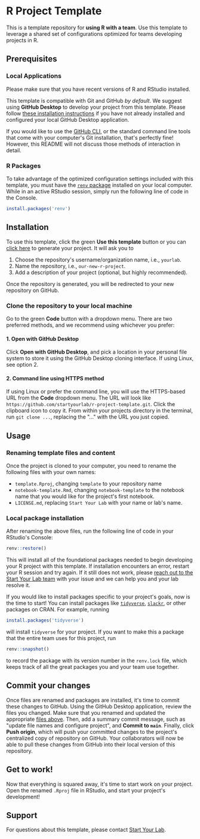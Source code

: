 # R Project Template

This is a template repository for **using R with a team**. Use this template to leverage a shared set of configurations optimized for teams developing projects in R.

## Prerequisites

### Local Applications

Please make sure that you have recent versions of R and RStudio installed.

This template is compatible with Git and GitHub _by default_. We suggest using **GitHub Desktop** to develop your project from this template. Please follow [these installation instructions](https://www.startyourlab.com/docs/github-desktop) if you have not already installed and configured your local GitHub Desktop application.

If you would like to use the [GitHub CLI](https://cli.github.com/), or the standard command line tools that come with your computer's Git installation, that's perfectly fine! However, this README will not discuss those methods of interaction in detail.

### R Packages

To take advantage of the optimized configuration settings included with this template, you must have the [`renv` package](https://rstudio.github.io/renv/articles/renv.html) installed on your local computer. While in an active RStudio session, simply run the following line of code in the Console.

```r
install.packages('renv')
```

## Installation

To use this template, click the green **Use this template** button or you can [click here](https://github.com/aridyckovsky/r-project-template/generate) to generate your project. It will ask you to 

1. Choose the repository's username/organization name, i.e., `yourlab`.
2. Name the repository, i.e., `our-new-r-project`.
3. Add a description of your project (optional, but highly recommended).

Once the repository is generated, you will be redirected to your new repository on GitHub.

### Clone the repository to your local machine

Go to the green **Code** button with a dropdown menu. There are two preferred methods, and we recommend using whichever you prefer:

#### 1. Open with GitHub Desktop

Click **Open with GitHub Desktop**, and pick a location in your personal file system to store it using the GitHub Desktop cloning interface. If using Linux, see option 2.

#### 2. Command line using HTTPS method

If using Linux or prefer the command line, you will use the HTTPS-based URL from the **Code** dropdown menu. The URL will look like `https://github.com/startyourlab/r-project-template.git`. Click the clipboard icon to copy it. From within your projects directory in the terminal, run `git clone ...`, replacing the "..." with the URL you just copied.

## Usage

### Renaming template files and content

Once the project is cloned to your computer, you need to rename the following files with your own names:

- `template.Rproj`, changing `template` to your repository name
- `notebook-template.Rmd`, changing `notebook-template` to the notebook
  name that you would like for the project's first notebook.
- `LICENSE.md`, replacing `Start Your Lab` with your name or lab's name.

### Local package installation

After renaming the above files, run the following line of code in your RStudio's Console:

```r
renv::restore()
```

This will install all of the foundational packages needed to begin developing your R project with this template. If installation encounters an error, restart your R session and try again. If it still does not work, please [reach out to the Start Your Lab team](https://www.startyourlab.com/community/support) with your issue and we can help you and your lab resolve it.

If you would like to install packages specific to your project's goals, now is the time to start! You can install packages like [`tidyverse`](https://www.tidyverse.org/), [`slackr`](https://mrkaye97.github.io/slackr/), or other packages on CRAN. For example, running

```r
install.packages('tidyverse')
```

will install `tidyverse` for your project. If you want to make this a package that the entire team uses for this project, run

```r
renv::snapshot()
```

to record the package with its version number in the `renv.lock` file, which keeps track of all the great packages you and your team use together.

## Commit your changes

Once files are renamed and packages are installed, it's time to commit these changes to GitHub. Using the GitHub Desktop application, review the files you changed. Make sure that you renamed and updated the appropriate [files above](#usage). Then, add a summary commit message, such as "update file names and configure project", and **Commit to `main`**. Finally, click **Push origin**, which will push your committed changes to the project's centralized copy of repository on GitHub. Your collaborators will now be able to pull these changes from GitHub into their local version of this repository.

## Get to work!

Now that everything is squared away, it's time to start work on your project. Open the renamed `.Rproj` file in RStudio, and start your project's development!

## Support

For questions about this template, please contact [Start Your Lab](https://www.startyourlab.com/community/support).
